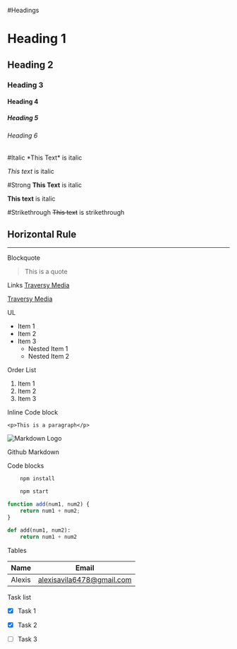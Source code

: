 #Headings
# Heading 1
## Heading 2
### Heading 3
#### Heading 4
##### Heading 5
###### Heading 6

#Italic
\*This Text* is italic

_This text_ is italic

#Strong
**This Text** is italic

__This text__ is italic

#Strikethrough
~~This text~~ is strikethrough

Horizontal Rule
---
____

Blockquote
> This is a quote

Links
[Traversy Media](http://www.traversymedia.com)

[Traversy Media](http://www.traversymedia.com 
"Traversy Media")

UL

* Item 1
* Item 2
* Item 3
    * Nested Item 1
    * Nested Item 2

Order List
1. Item 1
1. Item 2
1. Item 3

Inline Code block

`<p>This is a paragraph</p>`

![Markdown Logo](https:/markdown-here.com/img/icon256.png)

Github Markdown

Code blocks

```bash
    npm install

    npm start
```
```javascript
function add(num1, num2) {
    return num1 + num2;
}
```
```python
def add(num1, num2):
    return num1 + num2
```

Tables

|Name   | Email         |
| ----- | --------------| 
|Alexis | alexisavila6478@gmail.com |

Task list

* [x] Task 1
* [x] Task 2
* [ ] Task 3

